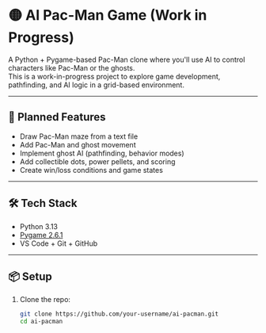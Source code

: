 # 🟡 AI Pac-Man Game (Work in Progress)

A Python + Pygame-based Pac-Man clone where you'll use AI to control characters like Pac-Man or the ghosts.  
This is a work-in-progress project to explore game development, pathfinding, and AI logic in a grid-based environment.

---

## 🚀 Planned Features
- Draw Pac-Man maze from a text file
- Add Pac-Man and ghost movement
- Implement ghost AI (pathfinding, behavior modes)
- Add collectible dots, power pellets, and scoring
- Create win/loss conditions and game states

---

## 🛠️ Tech Stack
- Python 3.13
- [Pygame 2.6.1](https://www.pygame.org/)
- VS Code + Git + GitHub

---

## 📦 Setup

1. Clone the repo:
   ```bash
   git clone https://github.com/your-username/ai-pacman.git
   cd ai-pacman
